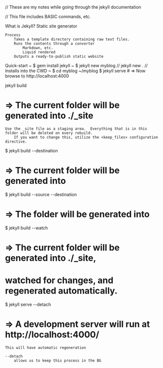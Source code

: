 // These are my notes while going through the jekyll documentation

// This file includes BASIC commands, etc.

What is Jekyll?
	Static site generator

	Process
		Takes a template directory containing raw text files.
		Runs the contents through a converter
			Markdown, etc.
			Liquid rendered
		Outputs a ready-to-publish static website

Quick-start
	~ $ gem install jekyll
	~ $ jekyll new myblog
		// jekyll new .
			// Installs into the CWD
	~ $ cd myblog
	~/myblog $ jekyll serve
	# => Now browse to http://localhost:4000
	

jekyll build
# => The current folder will be generated into ./_site
	Use the _site file as a staging area.  Everything that is in this
	folder will be deleted on every rebuild.
		If you want to change this, utilize the <keep_files> configuration directive.

$ jekyll build --destination <destination>
# => The current folder will be generated into <destination>

$ jekyll build --source <source> --destination <destination>
# => The <source> folder will be generated into <destination>

$ jekyll build --watch
# => The current folder will be generated into ./_site,
#    watched for changes, and regenerated automatically.

$ jekyll serve --detach
# => A development server will run at http://localhost:4000/
	This will have automatic regeneration

	--detach
		allows us to keep this process in the BG


